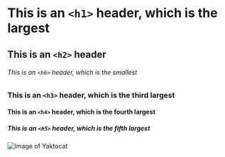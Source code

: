 # This is an `<h1>` header, which is the largest

## This is an `<h2>` header

###### This is an `<h6>` header, which is the smallest

### This is an `<h3>` header, which is the third largest

#### This is an `<h4>` header, which is the fourth largest

##### This is an `<h5>` header, which is the fifth largest

![Image of Yaktocat](https://octodex.github.com/images/yaktocat.png)
